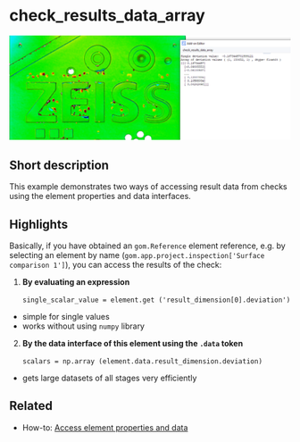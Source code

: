 # check_results_data_array

![](check_results_data_array.png)

## Short description

This example demonstrates two ways of accessing result data from checks using the element properties and data interfaces.

## Highlights

Basically, if you have obtained an `gom.Reference` element reference, e.g. by selecting an element by name (`gom.app.project.inspection['Surface comparison 1']`), you can access the results of the check:

1. **By evaluating an expression**

   `single_scalar_value = element.get ('result_dimension[0].deviation')`
  
* simple for single values
* works without using `numpy` library

2. **By the data interface of this element using the `.data` token**

   `scalars = np.array (element.data.result_dimension.deviation)`

* gets large datasets of all stages very efficiently

## Related

* How-to: [Access element properties and data](https://zeissiqs.github.io/zeiss-inspect-addon-api/2025/howtos/python_api_introduction/python_api_introduction.html#access-element-properties)